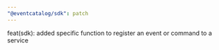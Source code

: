 ```yaml
---
"@eventcatalog/sdk": patch
---
```


feat(sdk): added specific function to register an event or command to a service
